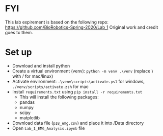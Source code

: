 # FYI
This lab expirement is based on the following repo: https://github.com/BioRobotics-Spring-2020/Lab_1
Original work and credit goes to them.


# Set up
- Download and install python
- Create a virtual environment (venv): `python -m venv .\venv` (replace \ with / for mac/linux)
- Activate environment: `.\venv\scripts\activate.ps1` for windows, `./venv/scripts/activate.zsh` for mac
- Install `requirements.txt` using `pip install -r requirements.txt`
    - This will install the following packages:
    - pandas
    - numpy
    - scipy
    - matplotlib
- Download data file (`p18_emg.csv`) and place it into /Data directory
- Open `Lab_1_EMG_Analysis.ipynb` file 
